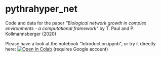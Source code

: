 # pythrahyper_net
Code and data for the paper *"Biological network growth in complex environments - a computational framework"* by T. Paul and P. Kollmannsberger (2020)

Please have a look at the notebook "Introduction.ipynb", or try it directly here:  [![Open In Colab](https://colab.research.google.com/assets/colab-badge.svg)](https://colab.research.google.com/github/CIA-CCTB/pythrahyper_net/blob/master/Colab/Introduction_Colab.ipynb) (requires Google account)
